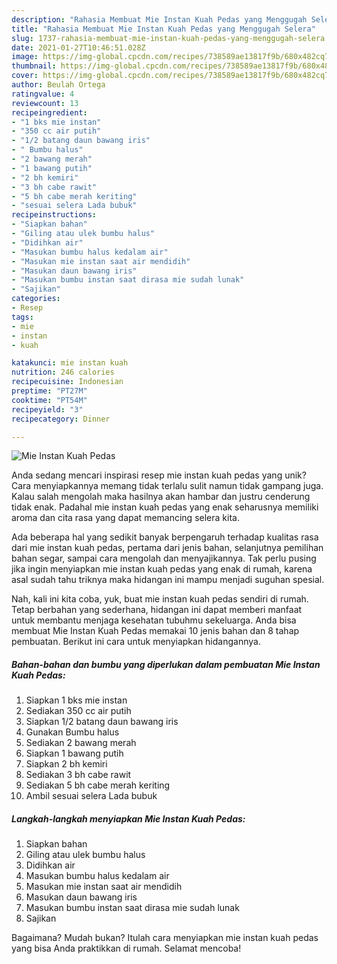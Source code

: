 ```yaml
---
description: "Rahasia Membuat Mie Instan Kuah Pedas yang Menggugah Selera"
title: "Rahasia Membuat Mie Instan Kuah Pedas yang Menggugah Selera"
slug: 1737-rahasia-membuat-mie-instan-kuah-pedas-yang-menggugah-selera
date: 2021-01-27T10:46:51.028Z
image: https://img-global.cpcdn.com/recipes/738589ae13817f9b/680x482cq70/mie-instan-kuah-pedas-foto-resep-utama.jpg
thumbnail: https://img-global.cpcdn.com/recipes/738589ae13817f9b/680x482cq70/mie-instan-kuah-pedas-foto-resep-utama.jpg
cover: https://img-global.cpcdn.com/recipes/738589ae13817f9b/680x482cq70/mie-instan-kuah-pedas-foto-resep-utama.jpg
author: Beulah Ortega
ratingvalue: 4
reviewcount: 13
recipeingredient:
- "1 bks mie instan"
- "350 cc air putih"
- "1/2 batang daun bawang iris"
- " Bumbu halus"
- "2 bawang merah"
- "1 bawang putih"
- "2 bh kemiri"
- "3 bh cabe rawit"
- "5 bh cabe merah keriting"
- "sesuai selera Lada bubuk"
recipeinstructions:
- "Siapkan bahan"
- "Giling atau ulek bumbu halus"
- "Didihkan air"
- "Masukan bumbu halus kedalam air"
- "Masukan mie instan saat air mendidih"
- "Masukan daun bawang iris"
- "Masukan bumbu instan saat dirasa mie sudah lunak"
- "Sajikan"
categories:
- Resep
tags:
- mie
- instan
- kuah

katakunci: mie instan kuah 
nutrition: 246 calories
recipecuisine: Indonesian
preptime: "PT27M"
cooktime: "PT54M"
recipeyield: "3"
recipecategory: Dinner

---
```



![Mie Instan Kuah Pedas](https://img-global.cpcdn.com/recipes/738589ae13817f9b/680x482cq70/mie-instan-kuah-pedas-foto-resep-utama.jpg)

Anda sedang mencari inspirasi resep mie instan kuah pedas yang unik? Cara menyiapkannya memang tidak terlalu sulit namun tidak gampang juga. Kalau salah mengolah maka hasilnya akan hambar dan justru cenderung tidak enak. Padahal mie instan kuah pedas yang enak seharusnya memiliki aroma dan cita rasa yang dapat memancing selera kita.

Ada beberapa hal yang sedikit banyak berpengaruh terhadap kualitas rasa dari mie instan kuah pedas, pertama dari jenis bahan, selanjutnya pemilihan bahan segar, sampai cara mengolah dan menyajikannya. Tak perlu pusing jika ingin menyiapkan mie instan kuah pedas yang enak di rumah, karena asal sudah tahu triknya maka hidangan ini mampu menjadi suguhan spesial.




Nah, kali ini kita coba, yuk, buat mie instan kuah pedas sendiri di rumah. Tetap berbahan yang sederhana, hidangan ini dapat memberi manfaat untuk membantu menjaga kesehatan tubuhmu sekeluarga. Anda bisa membuat Mie Instan Kuah Pedas memakai 10 jenis bahan dan 8 tahap pembuatan. Berikut ini cara untuk menyiapkan hidangannya.

<!--inarticleads1-->

##### Bahan-bahan dan bumbu yang diperlukan dalam pembuatan Mie Instan Kuah Pedas:

1. Siapkan 1 bks mie instan
1. Sediakan 350 cc air putih
1. Siapkan 1/2 batang daun bawang iris
1. Gunakan  Bumbu halus
1. Sediakan 2 bawang merah
1. Siapkan 1 bawang putih
1. Siapkan 2 bh kemiri
1. Sediakan 3 bh cabe rawit
1. Sediakan 5 bh cabe merah keriting
1. Ambil sesuai selera Lada bubuk




<!--inarticleads2-->

##### Langkah-langkah menyiapkan Mie Instan Kuah Pedas:

1. Siapkan bahan
1. Giling atau ulek bumbu halus
1. Didihkan air
1. Masukan bumbu halus kedalam air
1. Masukan mie instan saat air mendidih
1. Masukan daun bawang iris
1. Masukan bumbu instan saat dirasa mie sudah lunak
1. Sajikan




Bagaimana? Mudah bukan? Itulah cara menyiapkan mie instan kuah pedas yang bisa Anda praktikkan di rumah. Selamat mencoba!
